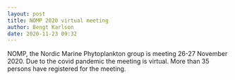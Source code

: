 ```yaml
---
layout: post
title: NOMP 2020 virtual meeting
author: Bengt Karlson
date: 2020-11-23 09:32
---
```


NOMP, the Nordic Marine Phytoplankton group is meeting 26-27 November 2020. Due to the covid pandemic the meeting is virtual. More than 35 persons have registered for the meeting.